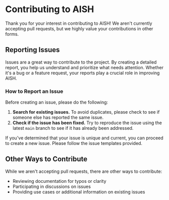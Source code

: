 # Contributing to AISH

Thank you for your interest in contributing to AISH! We aren't currently accepting pull requests,
but we highly value your contributions in other forms.

## Reporting Issues

Issues are a great way to contribute to the project. By creating a detailed report, you help us
understand and prioritize what needs attention. Whether it's a bug or a feature request, your
reports play a crucial role in improving AISH.

### How to Report an Issue

Before creating an issue, please do the following:

1. **Search for existing issues.** To avoid duplicates, please check to see if someone else has
   reported the same issue.
1. **Check if the issue has been fixed.** Try to reproduce the issue using the latest `main` branch
   to see if it has already been addressed.

If you've determined that your issue is unique and current, you can proceed to create a new issue.
Please follow the issue templates provided.

## Other Ways to Contribute

While we aren't accepting pull requests, there are other ways to contribute:

- Reviewing documentation for typos or clarity
- Participating in discussions on issues
- Providing use cases or additional information on existing issues
